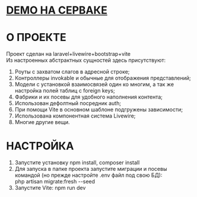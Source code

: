 # [DEMO НА СЕРВАКЕ](https://project-4.newexp.xyz/)
# О ПРОЕКТЕ
Проект сделан на laravel+livewire+bootstrap+vite  
Из настроенных абстрактных сущностей здесь присутствуют:
1) Роуты c захватом слагов в адресной строке;
2) Контроллеры invokable и обычные для отображения представлений;
3) Модели с установкой взаимосвязей один ко многим, а так же настройка полей таблиц c foreign keys;
4) Фабрики и их посевы для удобного наполнения контента;
5) Использован дефолтный посредник auth;
6) При помощи Vite в основном шаблоне подгружены зависимости;
7) Использована компонентная система Livewire;
8) Многие другие вещи.  

# НАСТРОЙКА
1. Запустите установку npm install, composer install
2. Для запуска в папке проекта запустите миграции и посевы командой (но прежде настройте .env файл под свою БД):  
php artisan migrate:fresh --seed  
3. Запустите Vite: npm run dev
